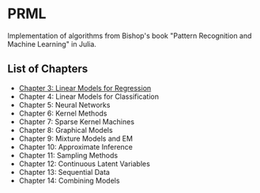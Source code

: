# PRML

Implementation of algorithms from Bishop's book "Pattern Recognition and Machine Learning" in Julia.


## List of Chapters

- [Chapter 3: Linear Models for Regression](https://nbviewer.jupyter.org/github/uzielnmtz/PRML/blob/master/notebooks/Chapter3.ipynb)
- Chapter 4: Linear Models for Classification
- Chapter 5: Neural Networks
- Chapter 6: Kernel Methods
- Chapter 7: Sparse Kernel Machines
- Chapter 8: Graphical Models
- Chapter 9: Mixture Models and EM
- Chapter 10: Approximate Inference
- Chapter 11: Sampling Methods
- Chapter 12: Continuous Latent Variables
- Chapter 13: Sequential Data
- Chapter 14: Combining Models

